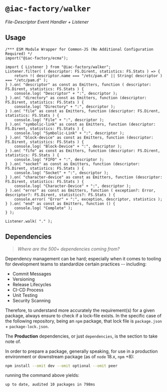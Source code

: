 # `@iac-factory/walker` #

*File-Descriptor Event Handler + Listener*

## Usage ##

```node
/*** ESM Module Wrapper for Common-JS (No Additional Configuration Required) */
import("@iac-factory/ecma");

import { Listener } from "@iac-factory/walker";
Listener.filter( ( descriptor: FS.Dirent, statistics: FS.Stats ) => {
    return !( descriptor.name === "/etc/pam.d" || String( descriptor ) === "/etc/pam.d" );
} ).on( "descriptor" as const as Emitters, function ( descriptor: FS.Dirent, statistics: FS.Stats ) {
    console.log( "Descriptor" + ":", descriptor );
} ).on( "directory" as const as Emitters, function (descriptor: FS.Dirent, statistics: FS.Stats ) {
    console.log( "Directory" + ":", descriptor );
} ).on( "file" as const as Emitters, function (descriptor: FS.Dirent, statistics: FS.Stats ) {
    console.log( "File" + ":", descriptor );
} ).on( "symbolic-link" as const as Emitters, function (descriptor: FS.Dirent, statistics: FS.Stats ) {
    console.log( "Symbolic-Link" + ":", descriptor );
} ).on( "block-device" as const as Emitters, function (descriptor: FS.Dirent, statistics: FS.Stats ) {
    console.log( "Block-Device" + ":", descriptor );
} ).on( "fifo" as const as Emitters, function (descriptor: FS.Dirent, statistics: FS.Stats ) {
    console.log( "FIFO" + ":", descriptor );
} ).on( "socket" as const as Emitters, function (descriptor: FS.Dirent, statistics: FS.Stats ) {
    console.log( "Socket" + ":", descriptor );
} ).on( "character-device" as const as Emitters, function (descriptor: FS.Dirent, statistics: FS.Stats ) {
    console.log( "Character-Device" + ":", descriptor );
} ).on( "error" as const as Emitters, function ( exception?: Error, descriptor?: FS.Dirent, statistics?: FS.Stats ) {
    console.error( "Error" + ":", exception, descriptor, statistics );
} ).on( "end" as const as Emitters, function () {
    console.log( "Complete" );
} );

Listener.walk( "." );
```

## Dependencies ##

> *Where are the 500+ dependencies coming from?*

Dependency management can be hard; especially when it comes to tooling
for development teams to standardize certain practices -- including:

- Commit Messages
- Versioning
- Release Lifecycles
- CI-CD Process
- Unit Testing
- Security Scanning

Therefore, to understand more accurately the requirement(s) for a given package,
always ensure to check if a lock-file exists. In the specific case of the following
repository, being an `npm` package, that lock file is `package.json` + `package-lock.json`.

The **Production** dependencies, or just `dependencies`, is the section to take note of.

In order to prepare a package, generally speaking, for use in a production environment or
downstream package (as of `node` 18.x, `npm` +8):

```bash
npm install --omit dev --omit optional --omit peer
```

running the command above yields:

```log
up to date, audited 10 packages in 798ms
```
